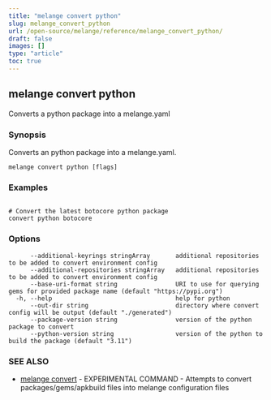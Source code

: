 ```yaml
---
title: "melange convert python"
slug: melange_convert_python
url: /open-source/melange/reference/melange_convert_python/
draft: false
images: []
type: "article"
toc: true
---
```

## melange convert python

Converts a python package into a melange.yaml

### Synopsis

Converts an python package into a melange.yaml.

```
melange convert python [flags]
```

### Examples

```

# Convert the latest botocore python package
convert python botocore
```

### Options

```
      --additional-keyrings stringArray       additional repositories to be added to convert environment config
      --additional-repositories stringArray   additional repositories to be added to convert environment config
      --base-uri-format string                URI to use for querying gems for provided package name (default "https://pypi.org")
  -h, --help                                  help for python
      --out-dir string                        directory where convert config will be output (default "./generated")
      --package-version string                version of the python package to convert
      --python-version string                 version of the python to build the package (default "3.11")
```

### SEE ALSO

* [melange convert](/open-source/melange/reference/melange_convert/)	 - EXPERIMENTAL COMMAND - Attempts to convert packages/gems/apkbuild files into melange configuration files

